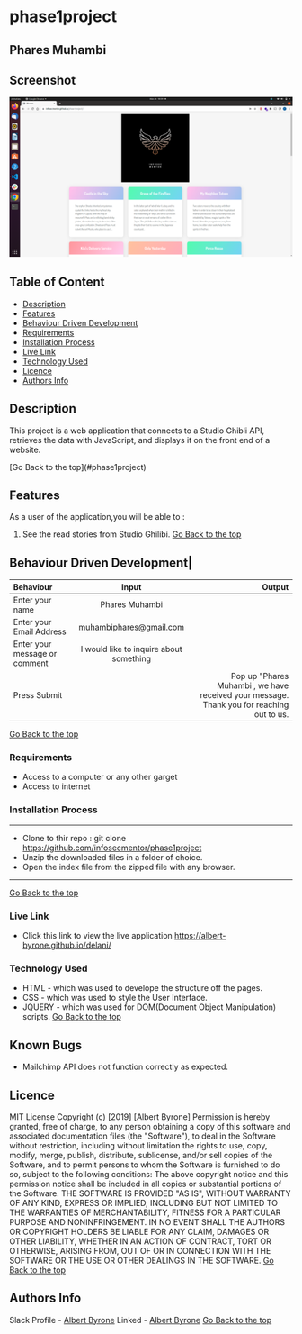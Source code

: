 # phase1project
 ## Phares Muhambi
## Screenshot
 ![image](./assets/project.png)
 ## Table of Content
 - [Description](#description)
 - [Features](#features)
 - [Behaviour Driven Development](#Behaviour-Driven-Development)
 - [Requirements](#requirements)
 - [Installation Process](#installation-Process)
 - [Live Link](#Live-Link)
 - [Technology  Used](#technology-Used)
 - [Licence](#licence)
 - [Authors Info](#Authors-Info)
 ## Description
 <p>This project is a web application that connects to a Studio Ghibli API, retrieves the data with JavaScript, and displays it on the front end of a website.</p>
[Go Back to the top](#phase1project)

## Features
As a user of the application,you will be able to :
1. See the read stories from Studio Ghilibi.
[Go Back to the top](#phase1project)
## Behaviour Driven Development|
| Behaviour      | Input        | Output       |
| :------------- | :----------: | -----------: |
|  Enter your name  |   Phares Muhambi |     |
| Enter your Email Address  | muhambiphares@gmail.com |   |
| Enter your message or comment   |  I would like to inquire about something     |     |
| Press Submit|     |Pop up "Phares Muhambi , we have received your message. Thank you for reaching out to us.|
[Go Back to the top](#phase1project)
 ###  Requirements
 * Access to  a computer or any other garget
 * Access to internet
 ### Installation Process
 ****
* Clone to thir repo : git clone https://github.com/infosecmentor/phase1project
* Unzip the downloaded files in a folder of choice.
* Open the index file from the zipped file with any browser.
 ****
 [Go Back to the top](#delani-studio)
### Live Link
- Click this link to view the live application https://albert-byrone.github.io/delani/
### Technology  Used
* HTML - which was used to develope the structure off the pages.
* CSS - which was used to style the User Interface.
* JQUERY - which was used for DOM(Document Object Manipulation) scripts.
[Go Back to the top](#delani-studio)
## Known Bugs
* Mailchimp API does not function correctly as expected.
## Licence
MIT License
Copyright (c) [2019] [Albert Byrone]
Permission is hereby granted, free of charge, to any person obtaining a copy
of this software and associated documentation files (the "Software"), to deal
in the Software without restriction, including without limitation the rights
to use, copy, modify, merge, publish, distribute, sublicense, and/or sell
copies of the Software, and to permit persons to whom the Software is
furnished to do so, subject to the following conditions:
The above copyright notice and this permission notice shall be included in all
copies or substantial portions of the Software.
THE SOFTWARE IS PROVIDED "AS IS", WITHOUT WARRANTY OF ANY KIND, EXPRESS OR
IMPLIED, INCLUDING BUT NOT LIMITED TO THE WARRANTIES OF MERCHANTABILITY,
FITNESS FOR A PARTICULAR PURPOSE AND NONINFRINGEMENT. IN NO EVENT SHALL THE
AUTHORS OR COPYRIGHT HOLDERS BE LIABLE FOR ANY CLAIM, DAMAGES OR OTHER
LIABILITY, WHETHER IN AN ACTION OF CONTRACT, TORT OR OTHERWISE, ARISING FROM,
OUT OF OR IN CONNECTION WITH THE SOFTWARE OR THE USE OR OTHER DEALINGS IN THE
SOFTWARE.
[Go Back to the top](#delani-studio)
## Authors Info
Slack Profile - [Albert Byrone](https://app.slack.com/client/T077KKCG6/GLRQR61NW/user_profile/UKXCHMCNP?cdn_fallback=1)
Linked - [Albert Byrone](https://www.linkedin.com/in/albert-byrone-664811144/)
[Go Back to the top](#delani-studio)